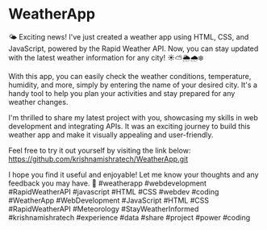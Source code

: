 # WeatherApp
🌤️ Exciting news! I've just created a weather app using HTML, CSS, and JavaScript, powered by the Rapid Weather API. Now, you can stay updated with the latest weather information for any city! ☀️⛅🌦️🌧️❄️

With this app, you can easily check the weather conditions, temperature, humidity, and more, simply by entering the name of your desired city. It's a handy tool to help you plan your activities and stay prepared for any weather changes.

I'm thrilled to share my latest project with you, showcasing my skills in web development and integrating APIs. It was an exciting journey to build this weather app and make it visually appealing and user-friendly.

Feel free to try it out yourself by visiting the link below:
https://github.com/krishnamishratech/WeatherApp.git

I hope you find it useful and enjoyable! Let me know your thoughts and any feedback you may have. 🌈
#weatherapp #webdevelopment #RapidWeatherAPI #javascript #HTML #CSS #webdev #coding
#WeatherApp #WebDevelopment #JavaScript #HTML #CSS #RapidWeatherAPI #Meteorology #StayWeatherInformed #krishnamishratech #experience #data #share #project #power #coding 
